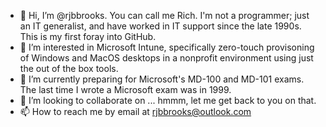 - 👋 Hi, I’m @rjbbrooks.  You can call me Rich.  I'm not a programmer; just an IT generalist, and have worked in IT support since the late 1990s.  This is my first foray into GitHub.
- 👀 I’m interested in Microsoft Intune, specifically zero-touch provisoning of Windows and MacOS desktops in a nonprofit environment using just the out of the box tools.
- 🌱 I’m currently preparing for Microsoft's MD-100 and MD-101 exams.  The last time I wrote a Microsoft exam was in 1999.
- 💞️ I’m looking to collaborate on ... hmmm, let me get back to you on that.
- 📫 How to reach me by email at rjbbrooks@outlook.com

<!---
rjbbrooks/rjbbrooks is a ✨ special ✨ repository because its `README.md` (this file) appears on your GitHub profile.
You can click the Preview link to take a look at your changes.
--->
